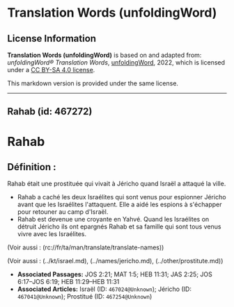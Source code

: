 # Translation Words (unfoldingWord)

## License Information

**Translation Words (unfoldingWord)** is based on and adapted from: _unfoldingWord® Translation Words_, [unfoldingWord](https://unfoldingword.org/utw), 2022, which is licensed under a [CC BY-SA 4.0 license](https://creativecommons.org/licenses/by-sa/4.0/legalcode.en).

This markdown version is provided under the same license.



--------------------------------

## Rahab (id: 467272)

Rahab
=====

Définition :
------------

Rahab était une prostituée qui vivait à Jéricho quand Israël a attaqué la ville.

* Rahab a caché les deux Israélites qui sont venus pour espionner Jéricho avant que les Israélites l'attaquent. Elle a aidé les espions à s'échapper pour retouner au camp d'Israël.
* Rahab est devenue une croyante en Yahvé. Quand les Israélites on détruit Jéricho ils ont epargnés Rahab et sa famille qui sont tous venus vivre avec les Israélites.

(Voir aussi : (rc://fr/ta/man/translate/translate\-names))

(Voir aussi : (../kt/israel.md), (../names/jericho.md), (../other/prostitute.md))

* **Associated Passages:** JOS 2:21; MAT 1:5; HEB 11:31; JAS 2:25; JOS 6:17–JOS 6:19; HEB 11:29–HEB 11:31
* **Associated Articles:** Israël (ID: `467024@Unknown`); Jéricho (ID: `467041@Unknown`); Prostitué (ID: `467254@Unknown`)

